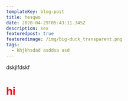 ```yaml
---
templateKey: blog-post
title: hesqwo
date: 2020-04-29T05:43:11.345Z
description: sex
featuredpost: true
featuredimage: /img/big-duck_transparent.png
tags:
  - khjkhsdad asddsa asd
---
```

dskjlfdskf

<h1 style="color:red">hi</h1>